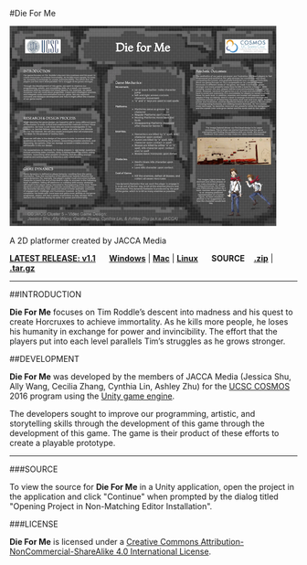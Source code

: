 #Die For Me

<img src="https://github.com/synicalsyntax/DieForMe/blob/master/Cluster%205%20JACCA%20Poster.png" height="350" alt="Die For Me release poster">

A 2D platformer created by JACCA Media

[**LATEST RELEASE: v1.1**](https://github.com/synicalsyntax/DieForMe/releases/tag/v1.1) &nbsp;&nbsp;&nbsp;&nbsp; [**Windows**](https://github.com/synicalsyntax/DieForMe/releases/download/v1.0/Die.For.Me.Windows.zip) | [**Mac**](https://github.com/synicalsyntax/DieForMe/releases/download/v1.0/Die.For.Me.Mac.zip) | [**Linux**](https://github.com/synicalsyntax/DieForMe/releases/download/v1.0/Die.For.Me.Linux.zip) &nbsp;&nbsp;&nbsp;&nbsp; **SOURCE** &nbsp;&nbsp; [**.zip**](https://github.com/synicalsyntax/DieForMe/archive/v1.0.zip) | [**.tar.gz**](https://github.com/synicalsyntax/DieForMe/archive/v1.0.tar.gz)

***

##INTRODUCTION


**Die For Me** focuses on Tim Roddle’s descent into madness and his quest to create Horcruxes to achieve immortality. As he kills more people, he loses his humanity in exchange for power and invincibility. The effort that the players put into each level parallels Tim’s struggles as he grows stronger.

##DEVELOPMENT

**Die For Me** was developed by the members of JACCA Media (Jessica Shu, Ally Wang, Cecilia Zhang, Cynthia Lin, Ashley Zhu) for the [UCSC COSMOS](http://cosmos.ucsc.edu) 2016 program using the [Unity game engine](http://unity3d.com).

The developers sought to improve our programming, artistic, and storytelling skills through the development of this game through the development of this game. The game is their product of these efforts to create a playable prototype.

***

###SOURCE

To view the source for **Die For Me** in a Unity application, open the project in the application and click "Continue" when prompted by the dialog titled "Opening Project in Non-Matching Editor Installation".

###LICENSE

**Die For Me** is licensed under a [Creative Commons Attribution-NonCommercial-ShareAlike 4.0 International License](../master/LICENSE.TXT).

